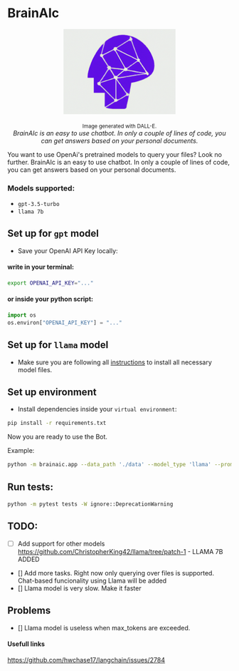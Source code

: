 # BrainAIc
<p align="center">
    <img src="./images/logo.png" alt="BrainAIc" width="50%">

</p>
<p align="center">
    <small>Image generated with DALL-E.<br></small>
    <em>BrainAIc is an easy to use chatbot. In only a couple of lines of code, you can get answers based on your personal documents.</em>
</p>


You want to use OpenAi's pretrained models to query your files? Look no further.
BrainAIc is an easy to use chatbot. In only a couple of lines of code, you can get answers based on your personal documents.

### Models supported:
- `gpt-3.5-turbo`
- `llama 7b`

## Set up for `gpt` model
- Save your OpenAI API Key locally:
#### write in your terminal:
```sh
export OPENAI_API_KEY="..."
```
#### or inside your python script:
```python
import os
os.environ["OPENAI_API_KEY"] = "..."
```
## Set up for `llama` model
- Make sure you are following all [instructions](https://github.com/ggerganov/llama.cpp) to install all necessary model files.

## Set up environment
- Install dependencies inside your `virtual environment`:
```sh
pip install -r requirements.txt
```

Now you are ready to use the Bot.

Example:
```sh
python -m brainaic.app --data_path './data' --model_type 'llama' --prompt 'how old is Vasilis?'
```

## Run tests:
```sh
python -m pytest tests -W ignore::DeprecationWarning
```

## TODO:
- [ ] Add support for other models
    https://github.com/ChristopherKing42/llama/tree/patch-1 - LLAMA 7B ADDED
- [] Add more tasks. Right now only querying over files is supported. Chat-based funcionality using Llama will be added
- [] Llama model is very slow. Make it faster


## Problems
- [] Llama model is useless when max_tokens are exceeded.


#### Usefull links
https://github.com/hwchase17/langchain/issues/2784
